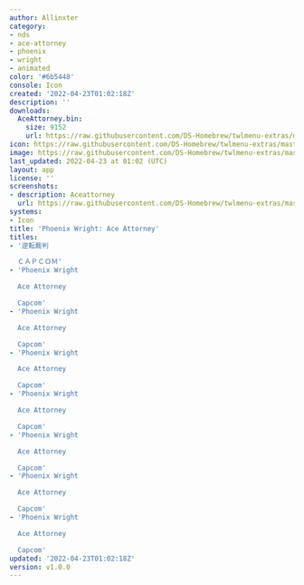 ```yaml
---
author: Allinxter
category:
- nds
- ace-attorney
- phoenix
- wright
- animated
color: '#6b5448'
console: Icon
created: '2022-04-23T01:02:18Z'
description: ''
downloads:
  AceAttorney.bin:
    size: 9152
    url: https://raw.githubusercontent.com/DS-Homebrew/twlmenu-extras/master/_nds/TWiLightMenu/icons/AceAttorney.bin
icon: https://raw.githubusercontent.com/DS-Homebrew/twlmenu-extras/master/_nds/TWiLightMenu/icons/gif/AceAttorney.gif
image: https://raw.githubusercontent.com/DS-Homebrew/twlmenu-extras/master/_nds/TWiLightMenu/icons/gif/AceAttorney.gif
last_updated: 2022-04-23 at 01:02 (UTC)
layout: app
license: ''
screenshots:
- description: Aceattorney
  url: https://raw.githubusercontent.com/DS-Homebrew/twlmenu-extras/master/_nds/TWiLightMenu/icons/gif/AceAttorney.gif
systems:
- Icon
title: 'Phoenix Wright: Ace Attorney'
titles:
- '逆転裁判

  ＣＡＰＣＯＭ'
- 'Phoenix Wright

  Ace Attorney

  Capcom'
- 'Phoenix Wright

  Ace Attorney

  Capcom'
- 'Phoenix Wright

  Ace Attorney

  Capcom'
- 'Phoenix Wright

  Ace Attorney

  Capcom'
- 'Phoenix Wright

  Ace Attorney

  Capcom'
- 'Phoenix Wright

  Ace Attorney

  Capcom'
- 'Phoenix Wright

  Ace Attorney

  Capcom'
updated: '2022-04-23T01:02:18Z'
version: v1.0.0
---
```

